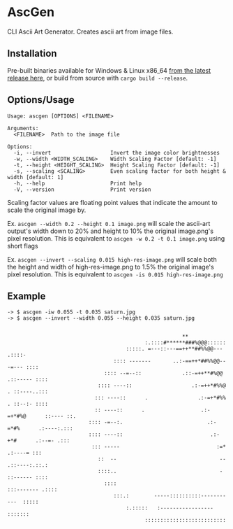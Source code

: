 # AscGen
CLI Ascii Art Generator. Creates ascii art from image files.

## Installation
Pre-built binaries available for Windows & Linux x86_64 [from the latest release here](https://github.com/SuperRonJon/AscGen/releases/latest), or build from source with `cargo build --release`.

## Options/Usage
```
Usage: ascgen [OPTIONS] <FILENAME>

Arguments:
  <FILENAME>  Path to the image file

Options:
  -i, --invert                   Invert the image color brightnesses
  -w, --width <WIDTH_SCALING>    Width Scaling Factor [default: -1]
  -t, --height <HEIGHT_SCALING>  Height Scaling Factor [default: -1]
  -s, --scaling <SCALING>        Even scaling factor for both height & width [default: 1]
  -h, --help                     Print help
  -V, --version                  Print version
```

Scaling factor values are floating point values that indicate the amount to scale the original image by.

Ex. `ascgen --width 0.2 --height 0.1 image.png` will scale the ascii-art output's width down to 20% and height to 10% the original image.png's pixel resolution. This is equivalent to `ascgen -w 0.2 -t 0.1 image.png` using short flags

Ex. `ascgen --invert --scaling 0.015 high-res-image.png` will scale both the height and width of high-res-image.png to 1.5% the original image's pixel resolution. This is equivalent to `ascgen -is 0.015 high-res-image.png`

## Example
```
-> $ ascgen -iw 0.055 -t 0.035 saturn.jpg
-> $ ascgen --invert --width 0.055 --height 0.035 saturn.jpg


                                                        **
                                            :.::::#******###%@@@::::::
                                      :::::. =---::---==++**##%%@@--- .::::-
                                  :::: -------       ..:-==++*##%%@@---=--- ::::
                               :::: --=--::             .::-=++**#%@@ .::----- ::::
                             :::: ----::                   .:-=++*#%%@  . ::----..:::
                            ::: ----::      .                .:-=+*#%%    . ::--:- ::::
                            :: ----::      .                  .:-=+*#%@      ::---- ::.
                          :::: -=--:.                           .:-=*#%      .:----:.:::
                          :::: ----::                            .:-+*#      .:--=- .:::
                           ::: -----                               :=*      .:----= :::
                             ::  --                                 --    .::----:.::.:
                             ::::..                                 -   ::------ ::::
                               ::::                                :::------- .::::
                                  :::.:        -----::::::::::-----------  :::::
                                      :.:::::   :-----------------   :::::::
                                            ::::::::::::::::::::::::::



```
